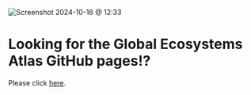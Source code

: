 ![Screenshot 2024-10-16 @ 12:33](https://github.com/geo-global-ecosystem-atlas/.github/blob/assets/screenshots/Screenshot%202024-10-18%20at%2012.22.43%E2%80%AFPM.png)

# Looking for the Global Ecosystems Atlas GitHub pages!? 

Please click [here](https://github.com/Global-Ecosystems-Atlas).

